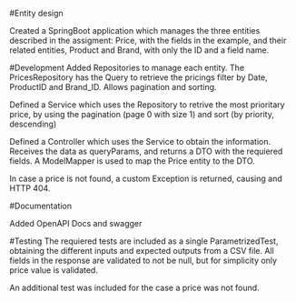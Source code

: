 #Entity design

Created a SpringBoot application which manages the three entities described in the assigment: Price, with the fields in the example, and their related entities, Product and Brand, with only the ID and a field name.

#Development
Added Repositories to manage each entity. The PricesRepository has the Query to retrieve the pricings filter by Date, ProductID and Brand_ID. Allows pagination and sorting.

Defined a Service which uses the Repository to retrive the most prioritary price, by using the pagination (page 0 with size 1) and sort (by priority, descending)

Defined a Controller which uses the Service to obtain the information. Receives the data as queryParams, and returns a DTO with the requiered fields. A ModelMapper is used to map the Price entity to the DTO.

In case a price is not found, a custom Exception is returned, causing and HTTP 404.

#Documentation

Added OpenAPI Docs and swagger

#Testing
The requiered tests are included as a single ParametrizedTest, obtaining the different inputs and expected outputs from a CSV file. 
All fields in the response are validated to not be null, but for simplicity only price value is validated.

An additional test was included for the case a price was not found.
